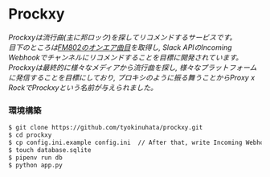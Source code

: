 # Prockxy
*Prockxyは流行曲(主に邦ロック)を探してリコメンドするサービスです。*  
*目下のところは[FM802のオンエア曲目](https://funky802.com/service/OnairList/today)を取得し, Slack APIのIncoming Webhookでチャンネルにリコメンドすることを目標に開発されています。*  
*Prockxyは最終的に様々なメディアから流行曲を探し, 様々なプラットフォームに発信することを目標にしており, プロキシのように振る舞うことからProxy x RockでProckxyという名前が与えられました。*

### 環境構築

```bash
$ git clone https://github.com/tyokinuhata/prockxy.git
$ cd prockxy
$ cp config.ini.example config.ini  // After that, write Incoming Webhook URL
$ touch database.sqlite
$ pipenv run db
$ python app.py
```